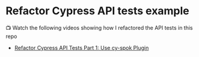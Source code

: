 # Refactor Cypress API tests example

📺 Watch the following videos showing how I refactored the API tests in this repo

- [Refactor Cypress API Tests Part 1: Use cy-spok Plugin](https://youtu.be/zGO3LNx-agk)
